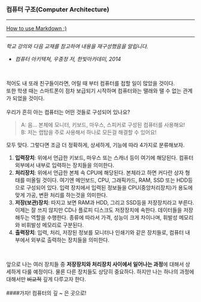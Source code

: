 ### 컴퓨터 구조(Computer Architecture)<br>
-------------
[How to use Markdown ;)](https://heropy.blog/2017/09/30/markdown/)   

-------------
*학교 강의와 다음 교재를 참고하여 내용을 재구성했음을 알립니다.*
- *컴퓨터 아키텍쳐, 우종정 저, 한빛아카데미, 2014*
<br>

적어도 내 또래 친구들이라면, 어릴 때 부터 컴퓨터를 접할 일이 많았을 것이다.  
또한 학생 때는 스마트폰이 점차 보급되기 시작하며 컴퓨터와는 땔래와 땔 수 없는 관계가 되었을 것이다.   
<br>
우리가 흔히 아는 컴퓨터는 어떤 것들로 구성되어 있나요?  
> A: 음... 본체에 모니터, 키보드, 마우스, 스피커로 구성된 컴퓨터를 사용해요!<br>
> B: 저는 랩탑을 주로 사용해서 하나로 모든걸 해결할 수 있어요!<br>


모두 맞다. 그렇다면 조금 더 정확하게, 상세하게, 기능에 따라 4가지로 분류해보자.
1. **입력장치**: 위에서 언급한 키보드, 마우스 또는 스캐너 등이 여기에 해당된다. 컴퓨터 외부에서 내부로 입력하는 장치들을 의미한다.
2. **처리장치**: 위에서 언급한 본체 속 CPU에 해당된다. 본체라고 하면 커다란 상자 형태를 떠올릴 것이다. 여기엔 메인보드, CPU, 그래픽카드, RAM, SSD 또는 HDD등으로 구성되어 있다. 입력 장치에서 입력된 정보들을 CPU(중앙처리장치)가 용도에 맞게 가공, 변환 처리를 하는것을 의미한다.
3. **저장(보관)장치**: 따지고 보면 RAM과 HDD, 그리고 SSD등을 저장장치라고 부른다. 이제는 잘 쓰지 않지만 CD나 플로피 디스크도 저장장치에 속한다. 데이터들을 저장해두는 역할을 수행한다. 종류에 따라서 가격, 성능이 크게 차이나며, 휘발성 메모리와 비휘발성 메모리로 구분된다.
4. **출력장치**: 입력, 처리, 저장된 정보를 모니터나 인쇄기와 같은 장치들로, 컴퓨터 내부에서 외부로 출력하는 장치들을 의미한다.
<br>

앞으로 나는 여러 장치들 중 **저장장치와 처리장치 사이에서 일어나는 과정**에 대해서 상세하게 다룰 예정이다. 물론 다른 장치들도 상당히 중요하다. 하지만 나는 하나의 과정에 대해서만 ~~비교적~~ 깊게 다루고자 한다.
<br>
<br>
####가자! 컴퓨터의 깊 ~ 은 곳으로!